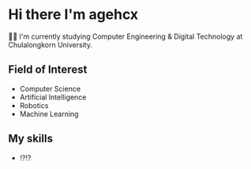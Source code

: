 # Hi there I'm agehcx

👨‍🎓 I'm currently studying Computer Engineering & Digital Technology at Chulalongkorn University.

## Field of Interest

- Computer Science
- Artificial Intelligence
- Robotics
- Machine Learning

## My skills
- ⁉⁉ 



